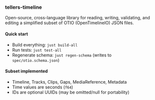 ### tellers-timeline

Open-source, cross-language library for reading, writing, validating, and editing a simplified subset of OTIO (OpenTimelineIO) JSON files.

#### Quick start
- Build everything: `just build-all`
- Run tests: `just test-all`
- Regenerate schema: `just regen-schema` (writes to `spec/otio.schema.json`)

#### Subset implemented
- Timeline, Tracks, Clips, Gaps, MediaReference, Metadata
- Time values are seconds (`f64`)
- IDs are optional UUIDs (may be omitted/null for portability)
